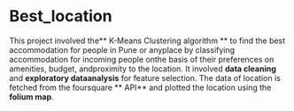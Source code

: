 # Best_location
This project involved the** K-Means Clustering algorithm ** to find the best accommodation for people in Pune or anyplace by classifying accommodation for incoming people onthe basis of their preferences on amenities, budget, andproximity to the location.
It involved **data cleaning** and **exploratory dataanalysis** for feature selection.
The data of location is fetched from the foursquare ** API** and plotted the location using the **folium map**.
